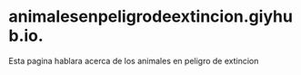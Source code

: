 # animalesenpeligrodeextincion.giyhub.io.
Esta pagina hablara acerca de los animales en peligro de extincion
